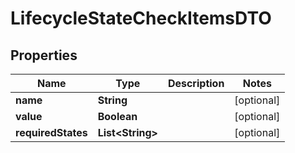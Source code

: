 
# LifecycleStateCheckItemsDTO

## Properties
Name | Type | Description | Notes
------------ | ------------- | ------------- | -------------
**name** | **String** |  |  [optional]
**value** | **Boolean** |  |  [optional]
**requiredStates** | **List&lt;String&gt;** |  |  [optional]



